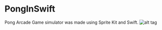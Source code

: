 # PongInSwift
Pong Arcade Game simulator was made using Sprite Kit and Swift.
![alt tag](https://s15.postimg.org/po1m449dn/Simulator_Screen_Shot_Nov_1_2016_16_44_57.png)

